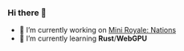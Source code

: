 ### Hi there 👋

- 🔭 I’m currently working on [Mini Royale: Nations](https://miniroyale.io/)
- 🌱 I’m currently learning **Rust**/**WebGPU**
<!-- 
<a href="https://github.com/anuraghazra/github-readme-stats">
  <img align="center" src="https://github-readme-stats.vercel.app/api?username=querielo&count_private=true&show_icons=true&include_all_commits=true&hide_border=true&hide_title=true" />
</a>
<a href="https://github.com/anuraghazra/github-readme-stats">
  <img align="center" src="https://github-readme-stats.vercel.app/api/top-langs/?username=querielo&langs_count=3&hide_title=true&hide_border=true" />
</a> -->
